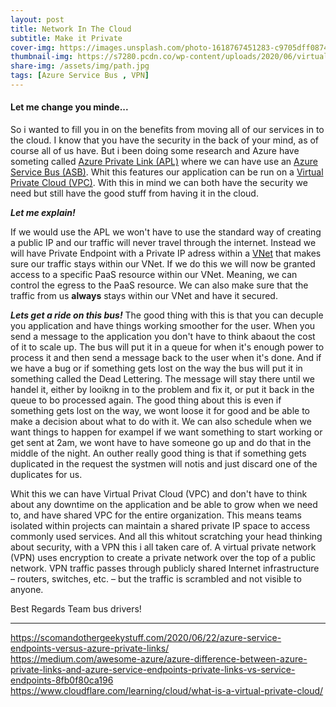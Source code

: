 ```yaml
---
layout: post
title: Network In The Cloud
subtitle: Make it Private
cover-img: https://images.unsplash.com/photo-1618767451283-c9705dff0874?ixid=MnwxMjA3fDB8MHxwaG90by1wYWdlfHx8fGVufDB8fHx8&ixlib=rb-1.2.1&auto=format&fit=crop&w=1171&q=80 
thumbnail-img: https://s7280.pcdn.co/wp-content/uploads/2020/06/virtual-network.jpg
share-img: /assets/img/path.jpg
tags: [Azure Service Bus , VPN]
---
```


#### Let me change you minde...
So i wanted to fill you in on the benefits from moving all of our services in to the cloud. I know that you have the security in the back of your mind, as of course all of us have. But i been doing some research and Azure have someting called [Azure Private Link (APL)](https://docs.microsoft.com/en-us/azure/private-link/private-link-overvieprivat) where we can have use an [Azure Service Bus (ASB)](https://www.serverless360.com/azure-service-bus). Whit this features our application can be run on a [Virtual Private Cloud (VPC)](https://awsfeed.com/whats-new/certification/azure-virtual-private-cloud-guide). With this in mind we can both have the security we need but still have the good stuff from having it in the cloud. 

***Let me explain!***

If we would use the APL we won't have to use the standard way of creating a public IP and our traffic will never travel through the internet. Instead we will have Private Endpoint with a Private IP adress within a [VNet](https://www.bmc.com/blogs/virtual-network/) that makes sure our traffic stays within our VNet. If we do this we will now be granted access to a specific PaaS resource within our VNet. Meaning, we can control the egress to the PaaS resource. We can also make sure that the traffic from us **always** stays within our VNet and have it secured.

***Lets get a ride on this bus!***
The good thing with this is that you can decuple you application and have things working smoother for the user. When you send a message to the application you don't have to think abaout the cost of it to scale up. The bus will put it in a queue for when it's enough power to process it and then send a message back to the user when it's done. And if we have a bug or if something gets lost on the way the bus will put it in something called the Dead Lettering. The message will stay there until we handel it, either by looikng in to the problem and fix it, or put it back in the queue to bo processed again. The good thing about this is even if something gets lost on the way, we wont loose it for good and be able to make a decision about what to do with it. 
We can also schedule when we want things to happen for exampel if we want something to start working or get sent at 2am, we wont have to have someone go up and do that in the middle of the night. An outher really good thing is that if something gets duplicated in the request the systmen will notis and just discard one of the duplicates for us.

Whit this we can have Virtual Privat Cloud (VPC) and don't have to think about any downtime on the application and be able to grow when we need to, and have shared VPC for the entire organization. This means teams isolated within projects can maintain a shared private IP space to access commonly used services. And all this whitout scratching your head thinking about security, with a VPN this i all taken care of. A virtual private network (VPN) uses encryption to create a private network over the top of a public network. VPN traffic passes through publicly shared Internet infrastructure – routers, switches, etc. – but the traffic is scrambled and not visible to anyone.

Best Regards Team bus drivers!
_______________________


<https://scomandothergeekystuff.com/2020/06/22/azure-service-endpoints-versus-azure-private-links/>    
<https://medium.com/awesome-azure/azure-difference-between-azure-private-links-and-azure-service-endpoints-private-links-vs-service-endpoints-8fb0f80ca196>  
<https://www.cloudflare.com/learning/cloud/what-is-a-virtual-private-cloud/>